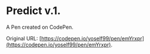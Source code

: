 # Predict v.1.

A Pen created on CodePen.

Original URL: [https://codepen.io/yoself99/pen/emYrxpr](https://codepen.io/yoself99/pen/emYrxpr).

